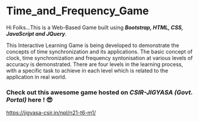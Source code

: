 # Time_and_Frequency_Game

Hi Folks...This is a Web-Based Game built using <b><i>Bootstrap, HTML, CSS, JavaScript and JQuery</i></b>. 

This Interactive Learning Game is being developed to demonstrate the concepts of time synchronization and its applications. The basic concept of clock, time synchronization and frequency syntonisation at various levels of accuracy is demonstrated. There are four levels in the learning process, with a specific task to achieve in each level which is related to the application in real world.

<h3>Check out this awesome game hosted on <b><i>CSIR-JIGYASA (Govt. Portal)</i></b> here ! 😎</h3>

https://jigyasa-csir.in/npl/n21-t6-m1/
